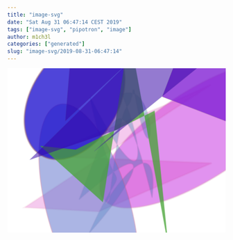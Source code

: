 ```yaml
---
title: "image-svg"
date: "Sat Aug 31 06:47:14 CEST 2019"
tags: ["image-svg", "pipotron", "image"]
author: m1ch3l
categories: ["generated"]
slug: "image-svg/2019-08-31-06:47:14"
---
```


![](image.svg)
